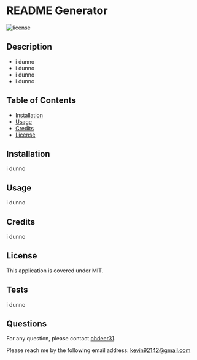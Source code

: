# README Generator
  ![license](https://img.shields.io/badge/license-MIT-yellow)
  ## Description
  
  - i dunno
  - i dunno
  - i dunno
  - i dunno
  
  ## Table of Contents
  
  - [Installation](#installation)
  - [Usage](#usage)
  - [Credits](#credits)
  - [License](#license)
  
  ## Installation
  
  i dunno

  ## Usage

  i dunno

  ## Credits

  i dunno

  ## License

  This application is covered under MIT.

  ## Tests

  i dunno

  ## Questions

  For any question, please contact [ohdeer31](https://github.com/ohdeer31).
  
Please reach me by the following email address: kevin92142@gmail.com
